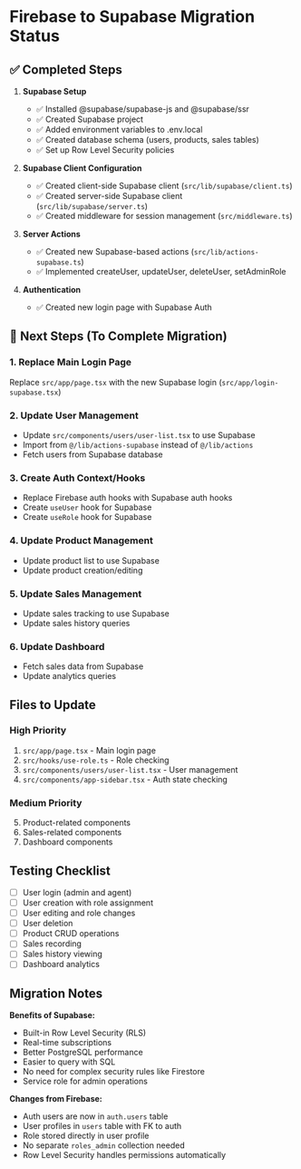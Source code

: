 # Firebase to Supabase Migration Status

## ✅ Completed Steps

1. **Supabase Setup**
   - ✅ Installed @supabase/supabase-js and @supabase/ssr
   - ✅ Created Supabase project
   - ✅ Added environment variables to .env.local
   - ✅ Created database schema (users, products, sales tables)
   - ✅ Set up Row Level Security policies

2. **Supabase Client Configuration**
   - ✅ Created client-side Supabase client (`src/lib/supabase/client.ts`)
   - ✅ Created server-side Supabase client (`src/lib/supabase/server.ts`)
   - ✅ Created middleware for session management (`src/middleware.ts`)

3. **Server Actions**
   - ✅ Created new Supabase-based actions (`src/lib/actions-supabase.ts`)
   - ✅ Implemented createUser, updateUser, deleteUser, setAdminRole

4. **Authentication**
   - ✅ Created new login page with Supabase Auth

## 🔄 Next Steps (To Complete Migration)

### 1. Replace Main Login Page
Replace `src/app/page.tsx` with the new Supabase login (`src/app/login-supabase.tsx`)

### 2. Update User Management
- Update `src/components/users/user-list.tsx` to use Supabase
- Import from `@/lib/actions-supabase` instead of `@/lib/actions`
- Fetch users from Supabase database

### 3. Create Auth Context/Hooks
- Replace Firebase auth hooks with Supabase auth hooks
- Create `useUser` hook for Supabase
- Create `useRole` hook for Supabase

### 4. Update Product Management
- Update product list to use Supabase
- Update product creation/editing

### 5. Update Sales Management
- Update sales tracking to use Supabase
- Update sales history queries

### 6. Update Dashboard
- Fetch sales data from Supabase
- Update analytics queries

## Files to Update

### High Priority
1. `src/app/page.tsx` - Main login page
2. `src/hooks/use-role.ts` - Role checking
3. `src/components/users/user-list.tsx` - User management
4. `src/components/app-sidebar.tsx` - Auth state checking

### Medium Priority
5. Product-related components
6. Sales-related components
7. Dashboard components

## Testing Checklist

- [ ] User login (admin and agent)
- [ ] User creation with role assignment
- [ ] User editing and role changes
- [ ] User deletion
- [ ] Product CRUD operations
- [ ] Sales recording
- [ ] Sales history viewing
- [ ] Dashboard analytics

## Migration Notes

**Benefits of Supabase:**
- Built-in Row Level Security (RLS)
- Real-time subscriptions
- Better PostgreSQL performance
- Easier to query with SQL
- No need for complex security rules like Firestore
- Service role for admin operations

**Changes from Firebase:**
- Auth users are now in `auth.users` table
- User profiles in `users` table with FK to auth
- Role stored directly in user profile
- No separate `roles_admin` collection needed
- Row Level Security handles permissions automatically
